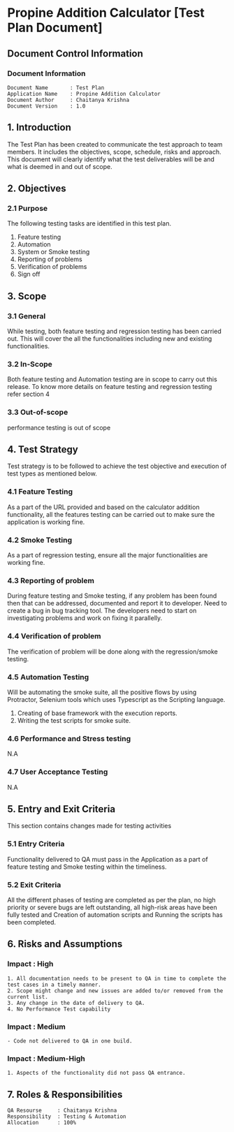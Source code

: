# __Propine Addition Calculator [Test Plan Document]__
## __Document Control Information__
### __Document Information__
```
Document Name       : Test Plan
Application Name    : Propine Addition Calculator
Document Author     : Chaitanya Krishna
Document Version    : 1.0
```

## __1. Introduction__

The Test Plan has been created to communicate the test approach to team members. It includes the objectives, scope, schedule, risks and approach.  This document will clearly identify what the test deliverables will be and what is deemed in and out of scope.

## __2. Objectives__

### __2.1 Purpose__

The following testing tasks are identified in this test plan. 

1.	Feature testing 
2.	Automation
3.	System or Smoke testing
4.	Reporting of problems
5.	Verification of problems
6.	Sign off
 
## __3. Scope__

### __3.1 General__
 While testing, both feature testing and regression testing has been carried out. This will cover the all the functionalities including new and existing functionalities.

 ### __3.2 In-Scope__
 Both feature testing and Automation testing are in scope to carry out this release. To know more details on feature testing and regression testing refer section 4

 ### __3.3 Out-of-scope__
 performance testing is out of scope

## 4. Test Strategy
Test strategy is to be followed to achieve the test objective and execution of test types as mentioned below. 

### __4.1 Feature Testing__
As a part of the URL provided and based on the calculator addition functionality, all the features testing can be carried out to make sure the application is working fine.

### __4.2 Smoke Testing__
As a part of regression testing, ensure all the major functionalities are working fine.

###  __4.3 Reporting of problem__
During feature testing and Smoke testing, if any problem has been found then that can be addressed, documented and report it to developer.  Need to create a bug in bug tracking tool. The developers need to start on investigating problems and work on fixing it parallelly.

### __4.4 Verification of problem__
The verification of problem will be done along with the regression/smoke testing.

### __4.5 Automation Testing__
Will be automating the smoke suite, all the positive flows by using Protractor, Selenium tools which uses Typescript as the Scripting language.
1.	Creating of base framework with the execution reports.
2.	Writing the test scripts for smoke suite.

### __4.6 Performance and Stress testing__
N.A

### __4.7 User Acceptance Testing__
N.A

## __5. Entry and Exit Criteria__
This section contains changes made for testing activities

### __5.1	Entry Criteria__
Functionality delivered to QA must pass in the Application as a part of feature testing and Smoke testing within the timeliness.

### __5.2 Exit Criteria__
All the different phases of testing are completed as per the plan, no high priority or severe bugs are left outstanding, all high-risk areas have been fully tested and Creation of automation scripts and Running the scripts has been completed.

## __6. Risks and Assumptions__

### __Impact__ : High

```
1. All documentation needs to be present to QA in time to complete the test cases in a timely manner.
2. Scope might change and new issues are added to/or removed from the current list.
3. Any change in the date of delivery to QA.
4. No Performance Test capability
```

### __Impact__ : Medium
```
- Code not delivered to QA in one build.
```

### __Impact__ : Medium-High
```
1. Aspects of the functionality did not pass QA entrance.
```


## __7. Roles & Responsibilities__
```
QA Resourse     : Chaitanya Krishna
Responsibility  : Testing & Automation
Allocation      : 100%
```